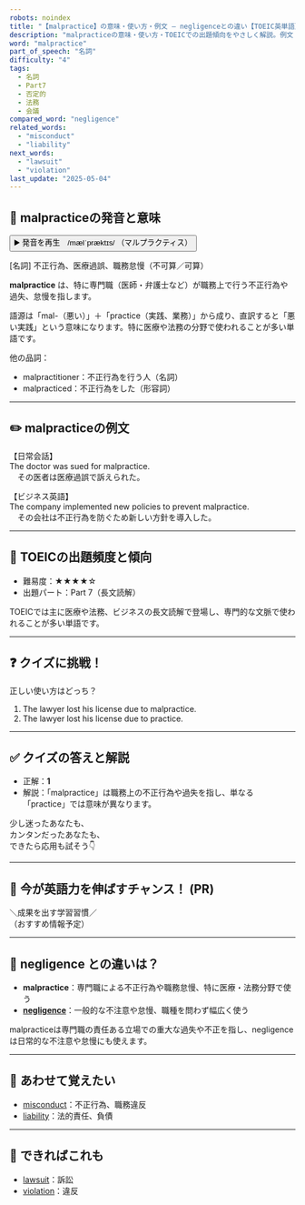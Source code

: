 ```yaml
---
robots: noindex
title: "【malpractice】の意味・使い方・例文 ― negligenceとの違い【TOEIC英単語】"
description: "malpracticeの意味・使い方・TOEICでの出題傾向をやさしく解説。例文・クイズ付きでnegligenceとの違いもわかりやすく学べます。"
word: "malpractice"
part_of_speech: "名詞"
difficulty: "4"
tags:
  - 名詞
  - Part7
  - 否定的
  - 法務
  - 会議
compared_word: "negligence"
related_words:
  - "misconduct"
  - "liability"
next_words:
  - "lawsuit"
  - "violation"
last_update: "2025-05-04"
---
```


## 🔰 malpracticeの発音と意味

<button class="play-audio" onclick="playTTS('malpractice')">
  <span class="play-audio-main">
    ▶️ 発音を再生　/mælˈpræktɪs/
  </span>
  <span class="play-audio-sub">
    （マルプラクティス）
  </span>
</button>

[名詞] 不正行為、医療過誤、職務怠慢（不可算／可算）

**malpractice** は、特に専門職（医師・弁護士など）が職務上で行う不正行為や過失、怠慢を指します。

語源は「mal-（悪い）」＋「practice（実践、業務）」から成り、直訳すると「悪い実践」という意味になります。特に医療や法務の分野で使われることが多い単語です。

他の品詞：  
- malpractitioner：不正行為を行う人（名詞）
- malpracticed：不正行為をした（形容詞）

---

## ✏️ malpracticeの例文

【日常会話】  
The doctor was sued for malpractice.  
　その医者は医療過誤で訴えられた。

【ビジネス英語】  
The company implemented new policies to prevent malpractice.  
　その会社は不正行為を防ぐため新しい方針を導入した。

---

## 🎯 TOEICの出題頻度と傾向

- 難易度：★★★★☆
- 出題パート：Part 7（長文読解）

TOEICでは主に医療や法務、ビジネスの長文読解で登場し、専門的な文脈で使われることが多い単語です。

---

## ❓ クイズに挑戦！

正しい使い方はどっち？

1. The lawyer lost his license due to malpractice.  
2. The lawyer lost his license due to practice.

---

## ✅ クイズの答えと解説

- 正解：**1**
- 解説：「malpractice」は職務上の不正行為や過失を指し、単なる「practice」では意味が異なります。

少し迷ったあなたも、  
カンタンだったあなたも、  
できたら応用も試そう👇️

---

## 🚀 今が英語力を伸ばすチャンス！ (PR)

<div class="info-center">
＼成果を出す学習習慣／<br>  
（おすすめ情報予定）
</div>

---

## 🤔  negligence との違いは？

- **malpractice**：専門職による不正行為や職務怠慢、特に医療・法務分野で使う
- **[negligence](/word/negligence/)**：一般的な不注意や怠慢、職種を問わず幅広く使う

malpracticeは専門職の責任ある立場での重大な過失や不正を指し、negligenceは日常的な不注意や怠慢にも使えます。

---

## 🧩 あわせて覚えたい

- [misconduct](/word/misconduct/)：不正行為、職務違反
- [liability](/word/liability/)：法的責任、負債

---

## 📖 できればこれも

- [lawsuit](/word/lawsuit/)：訴訟
- [violation](/word/violation/)：違反

<!-- cvid: aid44_bid26 -->

